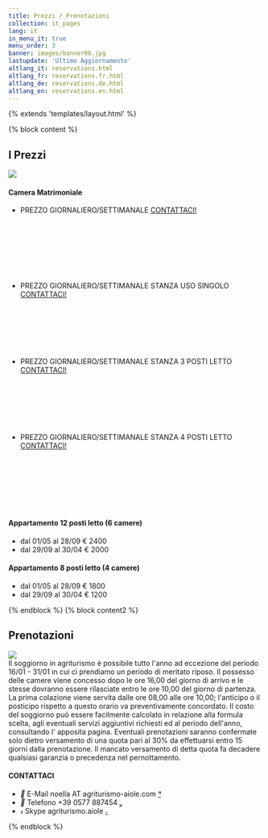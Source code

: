 ```yaml
---
title: Prezzi / Prenotazioni
collection: it_pages
lang: it
in_menu_it: true
menu_order: 3
banner: images/banner08.jpg
lastupdate: 'Ultimo Aggiornamento'
altlang_it: reservations.html
altlang_fr: reservations.fr.html
altlang_de: reservations.de.html
altlang_en: reservations.en.html
---
```

{% extends 'templates/layout.html' %}


{% block content %}
<div class="mdl-card__title">
	<h2 class="mdl-card__title-text">I Prezzi</h2>
</div>
<div class="mdl-card__media">
	<img src="images/aiole.jpg" >
</div>
<div class="mdl-card__supporting-text">
<h4>Camera Matrimoniale</h4>
<ul class="mdl-list">
  <li class="mdl-list__item mdl-list__item--three-line" style="height:150px;">
    <span class="mdl-list__item-primary-content">
    <span >PREZZO GIORNALIERO/SETTIMANALE</span>
    <span class="mdl-list__item-text-body">
    <a class="mdl-button mdl-js-button mdl-button--raised mdl-js-ripple-effect" href="contacts.html" hreflang="it">CONTATTACI!</a>
    </span>
	</span>
  </li>
  <li class="mdl-list__item mdl-list__item--three-line" style="height:150px;">
    <span class="mdl-list__item-primary-content">
    <span>PREZZO GIORNALIERO/SETTIMANALE STANZA USO SINGOLO</span>
    <span class="mdl-list__item-text-body">
    <a class="mdl-button mdl-js-button mdl-button--raised mdl-js-ripple-effect" href="contacts.html" hreflang="it">CONTATTACI!</a>
    </span>
    </span>
  </li>
  <li class="mdl-list__item mdl-list__item--three-line" style="height:150px;">
    <span class="mdl-list__item-primary-content">
    <span>PREZZO GIORNALIERO/SETTIMANALE STANZA 3 POSTI LETTO</span>
    <span class="mdl-list__item-text-body">
    <a class="mdl-button mdl-js-button mdl-button--raised mdl-js-ripple-effect" href="contacts.html" hreflang="it">CONTATTACI!</a>
    </span>
    </span>	
  </li>
  <li class="mdl-list__item mdl-list__item--three-line" style="height:150px;">
    <span class="mdl-list__item-primary-content">
	<span>PREZZO GIORNALIERO/SETTIMANALE STANZA 4 POSTI LETTO</span>
    <span class="mdl-list__item-text-body">
    <a class="mdl-button mdl-js-button mdl-button--raised mdl-js-ripple-effect" href="contacts.html" hreflang="it">CONTATTACI!</a>
    </span>
    </span>
  </li>
</ul>
<h4>Appartamento 12 posti letto (6 camere)</h4>
<ul class="md-list">
<li>dal 01/05 al 28/09 	&euro; 2400</li>
<li>dal 29/09 al 30/04 	&euro; 2000</li>
</ul>
<h4>Appartamento 8 posti letto (4 camere)</h4>
<ul class="md-list">
<li>dal 01/05 al 28/09 	&euro; 1800</li>

<li>dal 29/09 al 30/04 	&euro; 1200</li>
</ul>
</div>
{% endblock %}
{% block content2 %}
<div class="mdl-card__title">
	<h2 class="mdl-card__title-text">Prenotazioni</h2>
</div>
<div class="mdl-card__media">
	<img src="images/tramonto.jpg" >
</div>
<div class="mdl-card__supporting-text">
Il soggiorno in agriturismo &egrave; possibile tutto l'anno ad eccezione del periodo 16/01 - 31/01 in cui ci prendiamo un periodo di meritato riposo. Il possesso delle camere viene concesso dopo le ore 16,00 del giorno di arrivo e le stesse dovranno essere rilasciate entro le ore 10,00 del giorno di partenza. La prima colazione viene servita dalle ore 08,00 alle ore 10,00; l'anticipo o il posticipo rispetto a questo orario va preventivamente concordato. Il costo del soggiorno pu&oacute; essere facilmente calcolato in relazione alla formula scelta, agli eventuali servizi aggiuntivi richiesti ed al periodo dell'anno, consultando l' apposita pagina. Eventuali prenotazioni saranno confermate solo dietro versamento di una quota pari al 30% da effettuarsi entro 15 giorni dalla prenotazione. Il mancato versamento di detta quota fa decadere qualsiasi garanzia o precedenza nel pernottamento.
<h4>CONTATTACI</h4>
<ul class="mdl-list">
  <li class="mdl-list__item mdl-list__item--two-line">
    <span class="mdl-list__item-primary-content">
      <i class="material-icons mdl-list__item-icon">&#xE0BE;</i>
      <span>E-Mail</span>
      <span class="mdl-list__item-sub-title">noella AT agriturismo-aiole.com</span>
    </span>
    <span class="mdl-list__item-secondary-content">
      <a class="mdl-button mdl-js-button mdl-button--fab mdl-button--mini-fab mdl-js-ripple-effect" href="mailto:noella@agriturismo-aiole.com">
      <i class="material-icons">&#xE163;</i>
      </a>
    </span>
  </li>
  <li class="mdl-list__item mdl-list__item--two-line">
    <span class="mdl-list__item-primary-content">
      <i class="material-icons mdl-list__item-icon">&#xE0CF;</i>
      <span>Telefono</span>
      <span class="mdl-list__item-sub-title">+39 0577 887454</span>
    </span>
    <span class="mdl-list__item-secondary-content">
      <a class="mdl-button mdl-js-button mdl-button--fab mdl-button--mini-fab mdl-js-ripple-effect" href="tel:+390577887454">
      <i class="material-icons">&#xE0B0;</i>
      </a>
    </span>
  </li>
  <li class="mdl-list__item mdl-list__item--two-line">
    <span class="mdl-list__item-primary-content">
      <i class="material-icons mdl-list__item-icon">&#xE0B7;</i>
      <span>Skype</span>
      <span class="mdl-list__item-sub-title">agriturismo.aiole</span>
    </span>
    <span class="mdl-list__item-secondary-content">
      <a class="mdl-button mdl-js-button mdl-button--fab mdl-button--mini-fab mdl-js-ripple-effect" href="skype:agriturismo.aiole?chat">
      <i class="material-icons">&#xE0C9;</i>
      </a>
    </span>
  </li>
</ul>

</div>
{% endblock %}